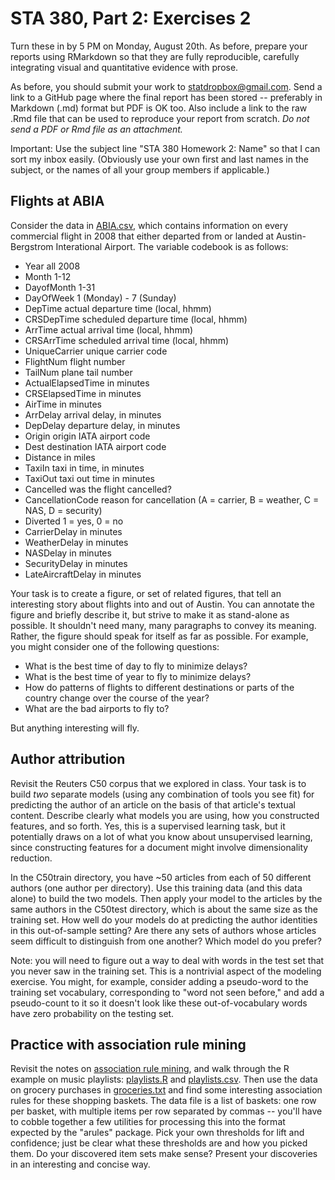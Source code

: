 # STA 380, Part 2: Exercises 2

Turn these in by 5 PM on Monday, August 20th.  As before, prepare your reports using RMarkdown so that they are fully reproducible, carefully integrating visual and quantitative evidence with prose.

As before, you should submit your work to <statdropbox@gmail.com>.  Send a link to a GitHub page where the final report has been stored -- preferably in Markdown (.md) format but PDF is OK too.  Also include a link to the raw .Rmd file that can be used to reproduce your report from scratch.  _Do not send a PDF or Rmd file as an attachment._

Important: Use the subject line "STA 380 Homework 2: Name" so that I can sort my inbox easily.  (Obviously use your own first and last names in the subject, or the names of all your group members if applicable.)

## Flights at ABIA

Consider the data in [ABIA.csv](../data/ABIA.csv), which contains information on every commercial flight in 2008 that either departed from or landed at Austin-Bergstrom Interational Airport.  The variable codebook is as follows: 

- Year    all 2008  
- Month   1-12  
- DayofMonth  1-31
- DayOfWeek   1 (Monday) - 7 (Sunday)
- DepTime actual departure time (local, hhmm)
- CRSDepTime  scheduled departure time (local, hhmm)
- ArrTime actual arrival time (local, hhmm)
- CRSArrTime  scheduled arrival time (local, hhmm)
- UniqueCarrier   unique carrier code
- FlightNum   flight number
- TailNum plane tail number
- ActualElapsedTime   in minutes
- CRSElapsedTime  in minutes
- AirTime in minutes
- ArrDelay    arrival delay, in minutes
- DepDelay    departure delay, in minutes
- Origin  origin IATA airport code
- Dest    destination IATA airport code
- Distance    in miles
- TaxiIn  taxi in time, in minutes
- TaxiOut taxi out time in minutes
- Cancelled   was the flight cancelled?
- CancellationCode    reason for cancellation (A = carrier, B = weather, C = NAS, D = security)
- Diverted    1 = yes, 0 = no
- CarrierDelay    in minutes
- WeatherDelay    in minutes
- NASDelay    in minutes 
- SecurityDelay   in minutes  
- LateAircraftDelay   in minutes  

Your task is to create a figure, or set of related figures, that tell an interesting story about flights into and out of Austin.  You can annotate the figure and briefly describe it, but strive to make it as stand-alone as possible.  It shouldn't need many, many paragraphs to convey its meaning.  Rather, the figure should speak for itself as far as possible.  For example, you might consider one of the following questions: 

- What is the best time of day to fly to minimize delays?  
- What is the best time of year to fly to minimize delays?  
- How do patterns of flights to different destinations or parts of the country change over the course of the year?  
- What are the bad airports to fly to?  

But anything interesting will fly.  


## Author attribution

Revisit the Reuters C50 corpus that we explored in class.  Your task is to build _two_ separate models (using any combination of tools you see fit) for predicting the author of an article on the basis of that article's textual content.  Describe clearly what models you are using, how you constructed features, and so forth.  Yes, this is a supervised learning task, but it potentially draws on a lot of what you know about unsupervised learning, since constructing features for a document might involve dimensionality reduction.

In the C50train directory, you have ~50 articles from each of 50 different authors (one author per directory).  Use this training data (and this data alone) to build the two models.  Then apply your model to the articles by the same authors in the C50test directory, which is about the same size as the training set.  How well do your models do at predicting the author identities in this out-of-sample setting?  Are there any sets of authors whose articles seem difficult to distinguish from one another?  Which model do you prefer?  

Note: you will need to figure out a way to deal with words in the test set that you never saw in the training set.  This is a nontrivial aspect of the modeling exercise.  You might, for example, consider adding a pseudo-word to the training set vocabulary, corresponding to "word not seen before," and add a pseudo-count to it so it doesn't look like these out-of-vocabulary words have zero probability on the testing set.


## Practice with association rule mining

Revisit the notes on [association rule mining](../notes/association_rules.pdf), and walk through the R example on music playlists: [playlists.R](../R/playlists.R) and [playlists.csv](../data/playlists.csv).  Then use the data on grocery purchases in [groceries.txt](../data/groceries.txt) and find some interesting association rules for these shopping baskets.  The data file is a list of baskets: one row per basket, with multiple items per row separated by commas -- you'll have to cobble together a few utilities for processing this into the format expected by the "arules" package.  Pick your own thresholds for lift and confidence; just be clear what these thresholds are and how you picked them.  Do your discovered item sets make sense?  Present your discoveries in an interesting and concise way.  

